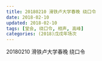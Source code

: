 ```yaml
---
title: 20180210 滑铁卢大学春晚 绕口令
date: 2018-02-10
updated: 2018-02-10
tags: [堂会, 绕口令, 相声, 高峰] 
categories: (2018)戊戌年场次 
---
```

20180210 滑铁卢大学春晚 绕口令